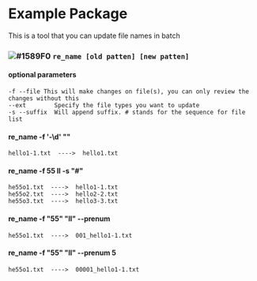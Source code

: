 # Example Package

This is a tool that you can update file names in batch

### ![#1589F0](https://placehold.it/15/1589F0/000000?text=+) `re_name [old patten] [new patten]`

#### optional parameters

    -f --file This will make changes on file(s), you can only review the changes without this
    --ext        Specify the file types you want to update
    -s --suffix  Will append suffix. # stands for the sequence for file list

#### re_name -f '\-\d' ""
    hello1-1.txt  ---->  hello1.txt

#### re_name -f 55 ll -s "#"
    he55o1.txt  ---->  hello1-1.txt
    he55o2.txt  ---->  hello2-2.txt
    he55o3.txt  ---->  hello3-3.txt

#### re_name -f "55" "ll" --prenum
    he55o1.txt  ---->  001_hello1-1.txt
#### re_name -f "55" "ll" --prenum 5
    he55o1.txt  ---->  00001_hello1-1.txt